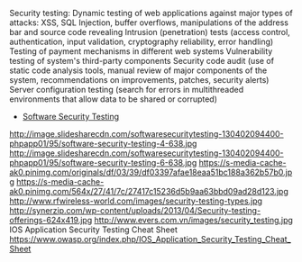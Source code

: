 
Security testing:
Dynamic testing of web applications against major types of attacks: XSS, SQL Injection, buffer overflows, manipulations of the address bar and source code revealing
Intrusion (penetration) tests (access control, authentication, input validation, cryptography reliability, error handling)
Testing of payment mechanisms in different web systems
Vulnerability testing of system's third-party components
Security code audit (use of static code analysis tools, manual review of major components of the system, recommendations on improvements, patches, security alerts)
Server configuration testing (search for errors in multithreaded environments that allow data to be shared or corrupted)


* [Software Security Testing](http://www.slideshare.net/srivinayak/software-security-testing-18056466)

http://image.slidesharecdn.com/softwaresecuritytesting-130402094400-phpapp01/95/software-security-testing-4-638.jpg
http://image.slidesharecdn.com/softwaresecuritytesting-130402094400-phpapp01/95/software-security-testing-6-638.jpg
https://s-media-cache-ak0.pinimg.com/originals/df/03/39/df03397afae18eaa51bc188a362b57b0.jpg
https://s-media-cache-ak0.pinimg.com/564x/27/41/7c/27417c15236d5b9aa63bbd09ad28d123.jpg
http://www.rfwireless-world.com/images/security-testing-types.jpg
http://synerzip.com/wp-content/uploads/2013/04/Security-testing-offerings-624x419.jpg
http://www.evers.com.vn/images/security_testing.jpg
IOS Application Security Testing Cheat Sheet
https://www.owasp.org/index.php/IOS_Application_Security_Testing_Cheat_Sheet
